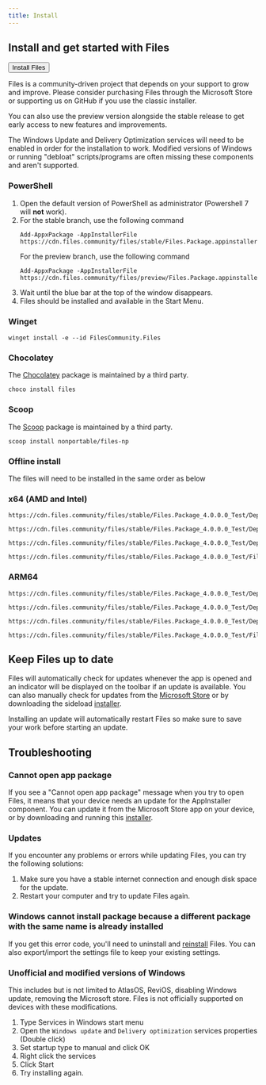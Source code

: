 ```yaml
---
title: Install
---
```


<script>
  import { Button, InfoBar } from "fluent-svelte";
</script>

## Install and get started with Files

<Button href="/download/" variant="accent">
	Install Files
</Button>

Files is a community-driven project that depends on your support to grow and improve. Please consider purchasing Files through the Microsoft Store or supporting us on GitHub if you use the classic installer.

You can also use the preview version alongside the stable release to get early access to new features and improvements.

<InfoBar title="Note" severity="information">
	The Windows Update and Delivery Optimization services will need to be enabled in order for the installation to work. Modified versions of Windows or running "debloat" scripts/programs are often missing these components and aren't supported.
</InfoBar>

### PowerShell

1. Open the default version of PowerShell as administrator (Powershell 7 will **not** work).
2. For the stable branch, use the following command
   ```
   Add-AppxPackage -AppInstallerFile https://cdn.files.community/files/stable/Files.Package.appinstaller
   ```
   For the preview branch, use the following command
   ```
   Add-AppxPackage -AppInstallerFile https://cdn.files.community/files/preview/Files.Package.appinstaller
   ```
3. Wait until the blue bar at the top of the window disappears.
4. Files should be installed and available in the Start Menu.

### Winget

```
winget install -e --id FilesCommunity.Files
```

### Chocolatey

The [Chocolatey](https://community.chocolatey.org/packages/files) package is maintained by a third party.

```
choco install files
```

### Scoop

The [Scoop](https://scoop.sh) package is maintained by a third party.

```
scoop install nonportable/files-np
```

### Offline install

<InfoBar title="Note" severity="information">
	The files will need to be installed in the same order as below
</InfoBar>

### x64 (AMD and Intel)
```
https://cdn.files.community/files/stable/Files.Package_4.0.0.0_Test/Dependencies/x64/Microsoft.VCLibs.x64.14.00.Desktop.appx
```
```
https://cdn.files.community/files/stable/Files.Package_4.0.0.0_Test/Dependencies/x64/Microsoft.VCLibs.x64.14.00.appx
```
```
https://cdn.files.community/files/stable/Files.Package_4.0.0.0_Test/Dependencies/x64/Microsoft.WindowsAppRuntime.1.7.msix
```
```
https://cdn.files.community/files/stable/Files.Package_4.0.0.0_Test/Files.Package_4.0.0.0_x64_arm64.msixbundle
```

### ARM64
```
https://cdn.files.community/files/stable/Files.Package_4.0.0.0_Test/Dependencies/ARM64/Microsoft.VCLibs.ARM64.14.00.Desktop.appx
```
```
https://cdn.files.community/files/stable/Files.Package_4.0.0.0_Test/Dependencies/ARM64/Microsoft.VCLibs.ARM64.14.00.appx
```
```
https://cdn.files.community/files/stable/Files.Package_4.0.0.0_Test/Dependencies/ARM64/Microsoft.WindowsAppRuntime.1.7.msix
```
```
https://cdn.files.community/files/stable/Files.Package_4.0.0.0_Test/Files.Package_4.0.0.0_x64_arm64.msixbundle
```

## Keep Files up to date

Files will automatically check for updates whenever the app is opened and an indicator will be displayed on the toolbar if an update is available. You can also manually check for updates from the [Microsoft Store](ms-windows-store://pdp/?ProductId=9nghp3dx8hdx&cid=FilesWebsite) or by downloading the sideload [installer](/download/).

<InfoBar title="Note" severity="information">
	Installing an update will automatically restart Files so make sure to save your work before starting an update.
</InfoBar>


## Troubleshooting

### Cannot open app package

If you see a "Cannot open app package" message when you try to open Files, it means that your device needs an update for the AppInstaller component. You can update it from the Microsoft Store app on your device, or by downloading and running this [installer](https://learn.microsoft.com/en-us/windows/msix/app-installer/install-update-app-installer).

### Updates

If you encounter any problems or errors while updating Files, you can try the following solutions:
1. Make sure you have a stable internet connection and enough disk space for the update.
2. Restart your computer and try to update Files again.

### Windows cannot install package because a different package with the same name is already installed

If you get this error code, you'll need to uninstall and [reinstall](/download/) Files. You can also export/import the settings file to keep your existing settings.


### Unofficial and modified versions of Windows

This includes but is not limited to AtlasOS, ReviOS, disabling Windows update, removing the Microsoft store. Files is not officially supported on devices with these modifications.

1. Type Services in Windows start menu
2. Open the `Windows update` and `Delivery optimization` services properties (Double click)
3. Set startup type to manual and click OK
4. Right click the services
5. Click Start
6. Try installing again.
